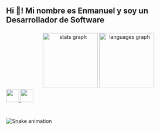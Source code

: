 <h2 align="left">Hi 👋! Mi nombre es Enmanuel y soy un Desarrollador de Software</h2>

###

<div align="center">
  <img src="https://github-readme-stats.vercel.app/api?username=EmanuelOH&hide_title=false&hide_rank=false&show_icons=true&include_all_commits=true&count_private=true&theme=dracula&locale=es&hide_border=false" height="150" alt="stats graph" />
  
  <img src="https://github-readme-stats.vercel.app/api/top-langs?username=EmanuelOH&layout=compact&card_width=320&langs_count=10&theme=dracula&hide_border=false" height="150" alt="languages graph" />
</div>

<div align="left">
  <a href="mailto:tuemail@gmail.com">
    <img src="https://img.shields.io/static/v1?message=Gmail&logo=gmail&label=&color=D14836&logoColor=white&style=for-the-badge" height="35" />
  </a>
  <a href="https://www.linkedin.com/in/tuusuario" target="_blank">
    <img src="https://img.shields.io/static/v1?message=LinkedIn&logo=linkedin&label=&color=0077B5&logoColor=white&style=for-the-badge" height="35" />
  </a>
</div>

###

<br clear="both" />

<img src="https://raw.githubusercontent.com/EmanuelOH/EmanuelOH/output/snake.svg" alt="Snake animation" />
